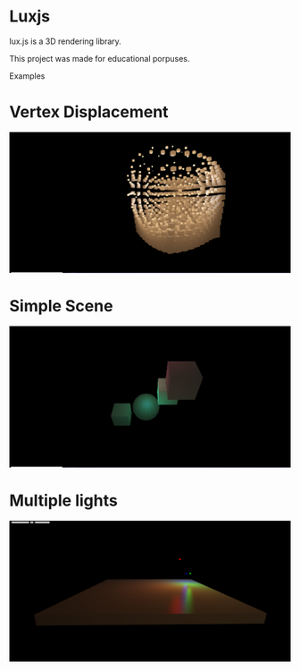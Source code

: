 # Luxjs
lux.js is a 3D rendering library.

This project was made for educational porpuses.


Examples

Vertex Displacement
===
![Simple scene](https://github.com/iMaximuz/luxjs/blob/master/img/vertex-displacement.PNG?raw=true)

Simple Scene
===
![Simple scene](https://github.com/iMaximuz/luxjs/blob/master/img/simple-scene.PNG?raw=true)

Multiple lights
===
![Simple scene](https://github.com/iMaximuz/luxjs/blob/master/img/multiple-lights.PNG?raw=true)
